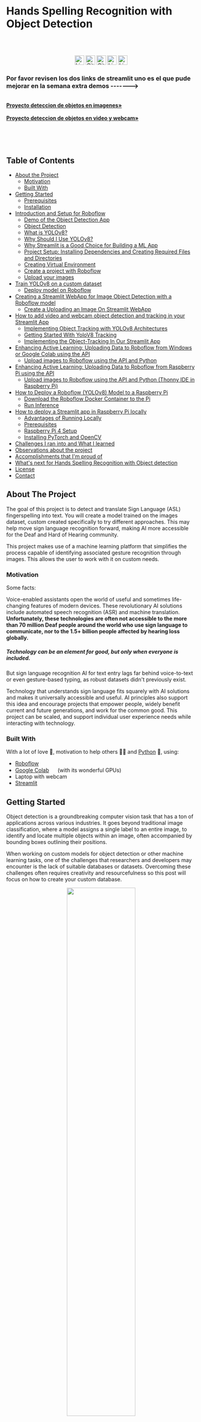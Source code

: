<!--
*** Thanks for checking out this README Template. If you have a suggestion that would
*** make this better, please fork the tinyml-mapping-backlight and create a pull request or simply open
*** an issue with the tag "suggest".
*** Thanks again! Now go create something AMAZING! :D
***
***
***
*** To avoid retyping too much info. Do a search and replace for the following:
*** fullmakeralchemist, tinyml-mapping-backlight, twitter_handle
-->

<!--#     The TensorFlow Microcontroller Challenge    -->
   <h1>Hands Spelling Recognition with Object Detection</h1>

<!-- PROJECT LOGO -->

<br />
<p align="center">
<!--
  <a href="https://github.com/fullmakeralchemist/tinyml-mapping-backlight">
    <img src="assets/logo.png" alt="Logo" width="720">
  </a>
  -->
  <br />
  

  <img src="https://img.shields.io/github/languages/top/fullmakeralchemist/handsspelling?style=for-the-badge" alt="License" height="25">
  <img src="https://img.shields.io/github/repo-size/fullmakeralchemist/handsspelling?style=for-the-badge" alt="GitHub repo size" height="25">
  <img src="https://img.shields.io/github/last-commit/fullmakeralchemist/handsspelling?style=for-the-badge" alt="GitHub last commit" height="25">
  <img src="https://img.shields.io/github/license/fullmakeralchemist/handsspelling?style=for-the-badge" alt="License" height="25">
  <a href="https://www.linkedin.com/in/padrondata/">
    <img src="https://img.shields.io/badge/-LinkedIn-black.svg?style=for-the-badge&logo=linkedin&colorB=555" alt="LinkedIn" height="25">
  </a>
  <!--
  <a href="https://twitter.com/makeralchemist/">
    <img src="https://img.shields.io/twitter/follow/makeralchemist?label=Twitter&logo=twitter&style=for-the-badge" alt="Twitter" height="25">
  </a>
  -->
  
  <!-- <h3 align="center">Tiny ML in Mapping Dance, Visual Arts and interactive museums</h3>-->
  <p align="center">
    <h3>Por favor revisen los dos links de streamlit uno es el que pude mejorar en la semana extra demos -------></h3>
    <br />
    <a href="https://objectdetectionwebcam.streamlit.app/"><strong>Proyecto deteccion de objetos en imagenes»</strong></a>
    <br />
    <br />
    <a href="https://experiments.withgoogle.com/mapping-dance"><strong>Proyecto deteccion de objetos en video y webcam»</strong></a>
    <br />
  </p>
  <!--
  <p align="center">
  <a href="https://experiments.withgoogle.com/mapping-dance">
    <img src="assets/TFChallengeWinners.png" alt="Logo" width="720">
  </a>
  </p>
  -->
  <br />
</p>
<br />

<!-- TABLE OF CONTENTS -->
## Table of Contents

* [About the Project](#about-the-project)
  * [Motivation](#motivation)
  * [Built With](#built-with)
* [Getting Started](#getting-started)
  * [Prerequisites](#prerequisites)
  * [Installation](#installation)
* [Introduction and Setup for Roboflow](#introduction-and-setup-for-roboflow)
  * [Demo of the Object Detection App](#demo-of-the-object-detection-app)
  * [Object Detection](#object-detection)
  * [What is YOLOv8?](#what-is-yolov8)
  * [Why Should I Use YOLOv8?](#why-should-i-use-yolov8)
  * [Why Streamlit is a Good Choice for Building a ML App](#why-streamlit-is-a-good-choice-for-building-a-ml-app)
  * [Project Setup: Installing Dependencies and Creating Required Files and Directories](#project-setup-installing-dependencies-and-creating-required-files-and-directories)
  * [Creating Virtual Environment](#creating-virtual-environment)
  * [Create a project with Roboflow](#create-a-project-with-roboflow)
  * [Upload your images](#upload-your-images)
* [Train YOLOv8 on a custom dataset](#train-yolov8-on-a-custom-dataset)
  * [Deploy model on Roboflow](#deploy-model-on-roboflow)
* [Creating a Streamlit WebApp for Image Object Detection with a Roboflow model](#creating-a-streamlit-webapp-for-image-object-detection-with-a-roboflow-model)
  * [Create a Uploading an Image On Streamlit WebApp](#create-a-uploading-an-image-on-streamlit-webapp)
* [How to add video and webcam object detection and tracking in your Streamlit App](#how-to-add-video-and-webcam-object-detection-and-tracking-in-your-streamlit-app)
  * [Implementing Object Tracking with YOLOv8 Architectures](#implementing-object-tracking-with-yolov8-architectures)
  * [Getting Started With YoloV8 Tracking](#getting-started-with-yolov8-tracking)
  * [Implementing the Object-Tracking In Our Streamlit App](#implementing-the-object-tracking-in-our-streamlit-app)
* [Enhancing Active Learning: Uploading Data to Roboflow from Windows or Google Colab using the API](#enhancing-active-learning-uploading-data-to-roboflow-from-windows-or-google-colab-using-the-api)
  * [Upload images to Roboflow using the API and Python](#upload-images-to-roboflow-using-the-api-and-python)
* [Enhancing Active Learning: Uploading Data to Roboflow from Raspberry Pi using the API](#enhancing-active-learning-uploading-data-to-roboflow-from-raspberry-pi-using-the-api)
  * [Upload images to Roboflow using the API and Python (Thonny IDE in Raspberry Pi)](#upload-images-to-roboflow-using-the-api-and-python-thonny-ide-in-raspberry-pi)
* [How to Deploy a Roboflow (YOLOv8) Model to a Raspberry Pi](#how-to-deploy-a-roboflow-yolov8-model-to-a-raspberry-pi)
  * [Download the Roboflow Docker Container to the Pi](#download-the-roboflow-docker-container-to-the-pi)
  * [Run Inference](#run-inference)
* [How to deploy a Streamlit app in Raspberry Pi locally](#how-to-deploy-a-streamlit-app-in-raspberry-pi-locally)
  * [Advantages of Running Locally](#advantages-of-running-locally)
  * [Prerequisites](#prerequisites-1)
  * [Raspberry Pi 4 Setup](#raspberry-pi-4-setup)
  * [Installing PyTorch and OpenCV](#installing-pytorch-and-opencv)
* [Challenges I ran into and What I learned](#challenges-i-ran-into-and-what-i-learned)
* [Observations about the project](#observations-about-the-project)
* [Accomplishments that I'm proud of](#accomplishments-that-im-proud-of)
* [What's next for Hands Spelling Recognition with Object detection](#whats-next-for-hands-spelling-recognition-with-object-detection)
* [License](#license)
* [Contact](#contact)

<!-- ABOUT THE PROJECT -->
## About The Project

<!-- [![Tiny ML in Mapping Dance](https://i9.ytimg.com/vi/3YUVTDTo-Zk/mq1.jpg?sqp=CNTs2IcG&rs=AOn4CLBiPsvQ2bGNVZvn_j-nJXj8d81hLA)](https://www.youtube.com/watch?v=3YUVTDTo-Zk) -->

The goal of this project is to detect and translate Sign Language (ASL) fingerspelling into text. You will create a model trained on the images dataset, custom created specifically to try different approaches. This may help move sign language recognition forward, making AI more accessible for the Deaf and Hard of Hearing community.

This project makes use of a machine learning platform that simplifies the process capable of identifying associated gesture recognition through images. This allows the user to work with it on custom needs.

### Motivation

Some facts:

Voice-enabled assistants open the world of useful and sometimes life-changing features of modern devices. These revolutionary AI solutions include automated speech recognition (ASR) and machine translation. **Unfortunately, these technologies are often not accessible to the more than 70 million Deaf people around the world who use sign language to communicate, nor to the 1.5+ billion people affected by hearing loss globally.**

##### Technology can be an element for good, but only when everyone is included.

But sign language recognition AI for text entry lags far behind voice-to-text or even gesture-based typing, as robust datasets didn't previously exist.

Technology that understands sign language fits squarely with AI solutions and makes it universally accessible and useful. AI principles also support this idea and encourage projects that empower people, widely benefit current and future generations, and work for the common good. This project can be scaled, and support individual user experience needs while interacting with technology.

### Built With

With a lot of love 💖, motivation to help others 💪🏼 and [Python](https://www.python.org/) 🐍, using:

* [Roboflow](https://app.roboflow.com/)
* [Google Colab](https://colab.research.google.com/) <img src="https://colab.research.google.com/img/favicon.ico" width="15"> (with its wonderful GPUs)
* Laptop with webcam
* [Streamlit](https://streamlit.io/)


<!-- GETTING STARTED -->
## Getting Started

Object detection is a groundbreaking computer vision task that has a ton of applications across various industries. It goes beyond traditional image classification, where a model assigns a single label to an entire image, to identify and locate multiple objects within an image, often accompanied by bounding boxes outlining their positions.

When working on custom models for object detection or other machine learning tasks, one of the challenges that researchers and developers may encounter is the lack of suitable databases or datasets. Overcoming these challenges often requires creativity and resourcefulness so this post will focus on how to create your custom database.

<p align="center">
<img src="media/dog.png" width="60%">
</p>

## Prerequisites

This is short list things you need to use the guide. 

* Python
* Git

## Introduction and Setup for Roboflow
Welcome to Part 1 of our three-part tutorial series on Building Your Own Real-Time Object Detection App: Roboflow(YOLOv8) and Streamlit. In this series, we will walk you through the process of building an end-to-end object detection app that can identify objects from a photo. This web app was built only for images because we are using [share.streamlit.io](http://share.streamlit.io/) this is the Streamlit project hub where you can post your Streamlit projects free and it has a limit of 1 GB memory space for the app, there is a few libraries that cover a lot of that space so in another post or series I’ll add more about video and webcam functions to complement this app.

In Part 1, we will introduce the project, give you a demo of the app in action, and explain why I chose Roboflow and Streamlit for this project. We will also guide you through the setup process, including installing dependencies and creating the necessary files and directories.

By the end of this series, you will have the skills to build your own object detection app. So, let’s dive in!

### Demo of the Object Detection App
This is the [web app](https://objectdetection-eduardo.streamlit.app/) demo from the project that we are going to create and build together in the Streamlit share cloud. The app Object Detection will Upload an image on the WebApp and show detected objects.

### Object Detection
Object detection is a computer vision solution that identifies instances of objects in visual media. Object detection scripts draw a bounding box around an instance of a detected object, paired with a label to represent the contents of the box. For example, a person in an image might be labeled “person” and a car might be labeled “vehicle”.

### What is YOLOv8?
YOLOv8 is the newest state-of-the-art YOLO model that can be used for object detection, image classification, and instance segmentation tasks. YOLOv8 was developed by [Ultralytics](https://ultralytics.com/?ref=blog.roboflow.com), this model is used in Roboflow.

### Why Should I Use YOLOv8?
Here are a few main reasons why you should consider using YOLOv8 for your next computer vision project:

YOLOv8 has a high rate of accuracy measured by COCO and Roboflow 100.
YOLOv8 comes with a lot of developer-convenience features,an a well-structured Python package.
The labeling tool is easy to use and you don’t need to install a tool for that.
And last but not least is not difficult to run it also is faster than use a notebook with TensorFlow. In my case it takes 3 hours to train the model in Google Colab but with Roboflow it took me a few minutes.
### Why Streamlit is a Good Choice for Building a ML App
[Streamlit](https://docs.streamlit.io/) makes it easy to build web-based user interfaces for machine learning applications, enabling data scientists and developers to share their work with non-technical stakeholders.

Streamlit is an open-source framework that simplifies the process of building web applications in Python. And it has it’s own project cloud that makes really easy deploy your project.

### Project Setup: Installing Dependencies and Creating Required Files and Directories
Before diving into the project, make sure you have the following dependencies installed on your system. In my case I’m a Windows user so everything in this tutorial is working for July 2023 in Windows 11.

For this project I have Python 3.11 but in Streamlit cloud only has the version 3.8 to 3.11 so I recommend using that range of versions and the Python packages that we will use will be PyTorch, Ultralytics and Streamlit. We can install these packages using pip into a separate virtual environment.

### Creating Virtual Environment
When working on a Python project, it’s important to keep your dependencies separate from your global Python environment to prevent conflicts between different projects, especially with Pytorch.

Make sure you already have installed Python, VS code(or other IDE) and Git. Follow the next steps:

Create a new virtual environment by running the following command in the terminal after venv you can name as you wish your environment:
```
python -m venv env
```
Then activate the enviroment:
```
env\Scripts\activate
```
The first step is getting our data set (Images folder). In this case I recommend having at least 200 images. While the more pictures you have, the better your model becomes but don’t use pictures nearly identicals. I’m using 4 different sign hand posture so taking 50 photos with any device can take a lot of time so let’s create an environment only for the script that will take photos with our web cam. In this environment we only need to install OpenCV. So run in your terminal:

```
pip install opencv-python
```
Now you can run the following script, basically you can modify the labels, these labels will be used to create folders and will take the number of images that you declared. After finishing with the first label it will continue with the next one until it finishes the labels list. And will display a window that shows what is capturing. Also you can modify the time between each shot and time between the labels capture. Start taking pictures:

[Python Script to take pictures](https://github.com/fullmakeralchemist/handsspelling/blob/master/pythonscripts/img.py)
At this point we will have the amount of images that we need but the name of each picture is random so we have to rename it to make it easier to identify each image. The next code will rename each image in just one folder so run the code for each folder in your project.

[Python Script to rename images](https://github.com/fullmakeralchemist/handsspelling/blob/master/pythonscripts/renameimg.py)

### Create a project with Roboflow
Building a custom dataset can be a painful process. It might take dozens or even hundreds of hours to collect images, label them, and export them in the proper format. Fortunately, Roboflow makes this process straightforward. If you only have images, you can label them in [Roboflow Annotate](https://docs.roboflow.com/annotate?ref=blog.roboflow.com). (When starting from scratch, consider [annotating large batches of images via API](https://docs.roboflow.com/annotate/annotate-api?ref=blog.roboflow.com) or use the [model-assisted labeling](https://blog.roboflow.com/announcing-label-assist/) tool to speed things up.)

Before you start, you need to create a Roboflow [account](https://app.roboflow.com/login?ref=blog.roboflow.com). Once you do that, you can create a new project in the Roboflow dashboard.

<p align="center">
<img src="media/1.png" width="60%">
</p>

Keep in mind to choose the right project type. In this case choose, Object Detection.

<p align="center">
<img src="media/2.png" width="60%">
</p>

### Upload your images
Add data to your newly created project. You can do it through the [web interface](https://docs.roboflow.com/adding-data/object-detection?ref=blog.roboflow.com). If you don’t have a dataset, you can grab one from [Roboflow Universe](https://universe.roboflow.com/?ref=blog.roboflow.com).

If you drag and drop a directory with a data set in a supported format, the Roboflow dashboard will automatically read the images and annotations together. To create a data set with annotations locally in Windows check [this post](https://medium.com/@lalodatos/label-your-images-with-labelimg-in-windows-for-object-detection-models-1b0a66f00a7b).

<p align="center">
<img src="media/3.png" width="60%">
</p>

<p align="center">
<img src="media/4.png" width="60%">
</p>

After all images uploaded you can click Save and Continue.

<p align="center">
<img src="media/5.png" width="60%">
</p>

Then it will appear the pop-up window and you can Click only in Assing Images, in this part if you are working with a Team you can invite them to add images or labeling.

<p align="center">
<img src="media/6.png" width="60%">
</p>
Then we need to click Start Annotating in case you upload images only to use the label tool from Roboflow.

<p align="center">
<img src="media/7.png" width="60%">
</p>

### Label your images
Use the tool to select the element with the classes that you are going to use in your model. And repeat the same process for all the images.

<p align="center">
<img src="media/8.png" width="60%">
</p>

After you finish labeling all the images click the back button highlighted in red in the image below.

<p align="center">
<img src="media/9.png" width="60%">
</p>

Now we can add all the images to the Dataset with the button Add n Image to the Dataset.

<p align="center">
<img src="media/10.png" width="60%">
</p>

Now will appear the option to Add Images you can choose different options I recommend using the default option.

<p align="center">
<img src="media/11.png" width="60%">
</p>

After loading our images to the database another window will appear. You need to make sure that there are no UNASSIGNED images and the Dataset is ready, once you have it similar as the image below you can Click Generate New Version.

<p align="center">
<img src="media/12.png" width="60%">
</p>

When we Generate a New Version we can use some tools to prepare the data and experiment with them. Go to option 3.

<p align="center">
<img src="media/13.png" width="60%">
</p>

In this option we can apply transformations in all the images, so make sure to configure this depending on your project. Maybe you are using a camera in Raspberry Pi or maybe you want to use images with a specific format. For my project this configuration is perfect.

<p align="center">
<img src="media/14.png" width="60%">
</p>

Option 4 is an amazing tool because you can generate extra versions from your images that can duplicate or triplicate in the free version of the dataset. Let’s see the options.

<p align="center">
<img src="media/15.png" width="60%">
</p>

For this project I’ll use flip horizontal, try to experiment with it, and depending on your project you can choose the options that you need.

<p align="center">
<img src="media/16.png" width="60%">
</p>

After you choose an Augmentation you will see extra options. For my project I only need the Horizontal. Try to check what is best for your custom project. After that click Apply

<p align="center">
<img src="media/17.png" width="60%">
</p>

Then click continue to step 5 and last.

<p align="center">
<img src="media/18.png" width="60%">
</p>

Select the Maximun Version and then click Generate and is ready to go.

<p align="center">
<img src="media/19.png" width="60%">
</p>

After this will appear the next page:

<p align="center">
<img src="media/20.png" width="60%">
</p>

Congratulations now you have an Image Dataset ready to train a model.

## Train YOLOv8 on a custom dataset
In this section, we will dive deeper into the YOLOv8 object detection model and explore how to train it .

There are a wide range of open-source object detection models available. A popular choice is models in the YOLO (You Only Look Once) family, which continue to represent the state-of-the-art in object detection tasks.

Once you have a labeled dataset, and you have made your augmentations, it is time to start training an object detection model. Training involves showing instances of your labeled data to a model in batches and iteratively improving the way the model is mapping images to predictions.

As with labeling, you can take two approaches to training and inferring with object detection models train and deploy yourself, or use training and inference services like Roboflow Train and Roboflow Deploy. Both of which are free for Public plans.

In [Upload your images](#label-your-images) we finished the Versions tool from our Roboflow project now is time to train the model. We have to choose the option Custom Train using YOLOv5 and then Get Snippet.

<p align="center">
<img src="media/21.png" width="60%">
</p>

A pop up copy the lines or save it we need the api_key to modify the notebook, will open a [notebook](https://github.com/fullmakeralchemist/handsspelling/tree/master/notebook) in Google Colab after clicking Copy Snippet. Is a repository make sure to create a copy to save the changes first.

<p align="center">
<img src="media/22.png" width="60%">
</p>

When you open the notebook it is necessary to run all to set up the Colab session. There are a few cells that you can avoid but check it first.

<p align="center">
<img src="media/23.png" width="60%">
</p>

If we remember we have the api_key and extra information about our data set we will use it in the Step 5: Exporting dataset from the Notebook we will find a code cell and we need to replace with the copied lines from Roboflow after that we can run everything without modifying anything else.

<p align="center">
<img src="media/24.png" width="60%">
</p>


### Deploy model on Roboflow
Once you have finished training the YOLOv8 model, you’ll have a set of trained weights ready for use. These weights will be in the /runs/detect/train/weights/best.pt folder of your project. You need to download the filebest.pt to use it in the Streamlit app.

<p align="center">
<img src="media/25.png" width="60%">
</p>

<!-- USAGE EXAMPLES -->
## Creating a Streamlit WebApp for Image Object Detection with a Roboflow model
Streamlitis an open-source app framework for Machine Learning and Data Science teams. Create beautiful web apps in minutes. Streamlit apps are Python scripts that run from top to bottom. Every time a user opens a browser tab pointing to your app, the script is re-executed. As the script executes, Streamlit draws its output live in a browser.

[Create an app](https://docs.streamlit.io/library/get-started/create-an-app) using Streamlit’s core features to fetch and cache data, draw charts, plot information on a map, and use interactive widgets, like a slider, to filter results.

Let’s prepare the virtual environment for the Streamlit app. First let’s create a virtual environment and once created then activate it (Windows).

```
python -m venv env
env\Scripts\activate
```

Then we have to install PyTorch, Ultralytics and Streamlit. Try to install in the next order.

```
pip install torch
pip install ultralytics
pip install streamlit
```

After this we are ready to try the hello world in Streamlit to check that everything is installed correctly. Create a file called app.py and put the next code lines using your favorite IDE:

```
import streamlit as st
st.write("Hello, World!")
```

Then run it from the terminal in cmd and if everything works fine will open the browser.

```
streamlit run app.py
```

Then to create a tool to upload our pictures and use the model we need to open the code editor and let’s get started by replacing the previous file and creating a new one named app.py. But we also need a folder called weights and for the moment is everything. Now let’s go to the next step.

## Create a Uploading an Image On Streamlit WebApp
We’ll use Streamlit to allow users to upload an image. After successfully uploading an image, is ready to run object detection on the uploaded image using YOLOv8. This step involves loading the YOLOv8 model and passing the uploaded image through the model to identify the objects present in the image.

We will also visualize the output of the model with the identified objects highlighted in the image. Let’s go into the code.

In [Deploy model on Roboflow](#deploy-model-on-roboflow) of this series, we have discussed how to download a pre-trained weight file of the Yolov8 model. downloaded the best.pt file and saved it inside our weights directory. We will use the same weight file. In the created file with the name app.pywrite the following lines of code:

[Streamlit Script](https://github.com/fullmakeralchemist/handsspelling/blob/master/streamlitscript/app.py)

You can modify the app text in the st.caption line codes as you prefer for your project now let’s run the app with in the terminal:

```
streamlit run app.py
```

This will deploy our app in the web browser that we are currently using, upload an image an check that identifies the objects:

<p align="center">
<img src="media/26.png" width="60%">
</p>

If everything run properly please run the next command to get the requirements:

```
pip freeze > requirements.txt
```

Also we need to create a file called packages.txt in the code folder that and put this line in it:

```
libgl1
```

Now we can create a repo in Github to put our app in the streamlit.io but before that make sure erase everything in the requierements except for 3 things:

```
torch==2.0.1
ultralytics==8.0.142
streamlit==1.25.0
```

The [Streamlit.io](https://share.streamlit.io/) only allows uploading 1GB. The installations use the most of the space, so to avoid that we leave the three mandatory libraries for our app. Check this repository the folder [Code]() and how it needs to uploaded.

<p align="center">
<img src="media/27.png" width="60%">
</p>

From here we are ready to go to [Streamlit.io](https://share.streamlit.io/) and deploy our app. Create an account and then will appear the next window click in the New app.

<p align="center">
<img src="media/28.png" width="60%">
</p>

Connect the Streamlit account with Github and then select the [repository](https://github.com/fullmakeralchemist/handsspelling/tree/master/streamlitscript) where your app is located. then select the branch and change the Main file path:

<p align="center">
<img src="media/29.png" width="60%">
</p>

Now select the Python version and save the changes after this we can click the deploy button.

<p align="center">
<img src="media/30.png" width="60%">
</p>

Then will appear the next window showing all the installations. Check if there are errors.

<p align="center">
<img src="media/31.png" width="60%">
</p>

Then you can try your app and check if it works properly.

<p align="center">
<img src="media/32.png" width="60%">
</p>

The combination of Roboflow and Streamlit enables the development of applications with a user-friendly interface. This approach makes it easier to detect and track objects in real time, allowing for a wide range of use cases not only for Object detection models for other data science and ML projects.


## How to add video and webcam object detection and tracking in your Streamlit App

### Implementing Object Tracking with YOLOv8 Architectures
We know that object tracking is like keeping an eye on something as it moves in a video or pictures. YOLOv8, offers a straightforward implementation of the tracking algorithm with two different architectures:

BoT-SORT and
ByteTrack
BoT-SORT and ByteTrack each bring their own unique strengths to the table. BoT-SORT is a dependable default option, known for its robust performance and reliability in tracking objects. On the other hand, ByteTrack offers an alternative approach, providing efficiency and flexibility for those who prioritize those aspects. In essence, BoT-SORT leans towards tried-and-true effectiveness, while ByteTrack offers a balance of efficiency and adaptability, allowing you to choose based on your specific project needs and preferences.

### Getting Started With YoloV8 Tracking
In the code, you need to specify the path to the pre-trained YOLOv8 model we create in the previous part the file best.pt and the path to the input video. I downloaded one from Youtube with live long and prosper signs and then put it into a folder called videos. You can then adjust the confidence and tracking options. Finally, you can specify whether to persist the tracking results, show the tracking output in a window, or save it to a file.

Once you run this script, you will see that the tracking algorithm is applied on each frame of the video and the video is displayed in an OpenCV window. This can be a great starting point for building more complex object-tracking applications using YOLOv8.

### Implementing the Object-Tracking In Our Streamlit App
In order to display the frames with object tracking in the Streamlit app, we need to take a slightly different approach. Rather than processing an entire video as we did in the previous implementation, we will instead pass individual frames one by one to the YOLOv8 model, and then display them inside an empty Streamlit frame within our app.

This method allows us to easily integrate the YOLOv8 tracking algorithm with our Streamlit app, giving us real-time updates on the objects being tracked. We used a similar approach in Part 3 of this series and will build upon that implementation here in Part 4.

In the virtual environment you have to install pytube that is necessary to run the video object tracking with Youtube video.

```
pip install pytube
```
But we have to do a small change in the library pytube in out virtual enviroment we have to go to the folder env from this project and follow the next path:

```
\env\Lib\site-packages\pytube
```
Then open the file cipher.py and change the line number 30 for:`var_regex = re.compile(r"^\w+\W")`` to `var_regex = re.compile(r"^$*\w+\W")``. With this change we can run the option Youtube in our app.

For this implementation, we will create three files with names `settings.py`, `app.py`, and `helper.py`. Let’s first write the code for `settings.py file`. It does not need the image variables.

```
from pathlib import Path
import sys

# Get the absolute path of the current file
file_path = Path(__file__).resolve()

# Get the parent directory of the current file
root_path = file_path.parent

# Add the root path to the sys.path list if it is not already there
if root_path not in sys.path:
    sys.path.append(str(root_path))

# Get the relative path of the root directory with respect to the current working directory
ROOT = root_path.relative_to(Path.cwd())

# Sources
IMAGE = 'Image'
VIDEO = 'Video'
WEBCAM = 'Webcam'
YOUTUBE = 'YouTube'

SOURCES_LIST = [IMAGE, VIDEO, WEBCAM, YOUTUBE]

# Images config
IMAGES_DIR = ROOT / 'images'
DEFAULT_IMAGE = IMAGES_DIR / 'office_4.jpg'
DEFAULT_DETECT_IMAGE = IMAGES_DIR / 'office_4_detected.jpg'

# Videos config
VIDEO_DIR = ROOT / 'videos'
VIDEO_1_PATH = VIDEO_DIR / 'video_1.mp4'
VIDEOS_DICT = {
    'video_1': VIDEO_1_PATH
}

# ML Model config
MODEL_DIR = ROOT / 'weights'
DETECTION_MODEL = MODEL_DIR / 'best.pt'
SEGMENTATION_MODEL = MODEL_DIR / 'yolov8n-seg.pt'

# Webcam
WEBCAM_PATH = 0

```

In our implementation, the `settings.py` file plays an important role. This file contains the configuration settings for the videos and machine learning models that we will be using. With the help of the `pathlib` and `sys libraries`, `the settings.py` file allows us to set the path for the current file and its parent directory, add the root path to the `sys.path` list, and define the relative path of the root directory with respect to the current working directory.

Additionally, this file defines the sources and videos we will be using, as well as the location of our machine learning models. Now let’s write the code for theapp.py file.

The `app.py` is designed to be integrated with a Streamlit web application, which provides a simple and intuitive user interface. The code loads the pre-trained YOLOv8 model and the settings module to configure the machine learning model and to choose the source type, such as image, video, webcam, or YouTube video. If an image is chosen, users can upload it using the file uploader.

<p align="center">
<img src="media/41.png" width="60%">
</p>

Based on the user’s selection of task and confidence level, the script selects either the detection or segmentation model and then proceeds to load the model.

<p align="center">
<img src="media/42.png" width="60%">
</p>

The streamlit interface and real-time detection make this application a valuable tool for various scenarios. When a media source is uploaded, the code uses the YOLOv8 model to predict and highlight objects. Detected bounding boxes are displayed, along with a plotted image. For video sources (stored, webcam, or YouTube), corresponding functions from the `helper` module are called to display the video feed with real-time object detection.

<p align="center">
<img src="media/43.png" width="60%">
</p>

```
# Python In-built packages
from pathlib import Path
import PIL

# External packages
import streamlit as st

# Local Modules
import settings
import helper

# Setting page layout
st.set_page_config(
    page_title="Object Detection using YOLOv8",
    page_icon="🤖",
    layout="wide",
    initial_sidebar_state="expanded"
)

# Main page heading
st.title("Object Detection")
st.caption('Updload a photo with this :blue[hand signals]: :+1:, :hand:, :i_love_you_hand_sign:, and :spock-hand:.')
st.caption('Then click the :blue[Detect Objects] button and check the result.')

# Sidebar
st.sidebar.header("ML Model Config")

# Model Options
model_type = st.sidebar.radio(
    "Select Task", ['Detection', 'Segmentation'])

confidence = float(st.sidebar.slider(
    "Select Model Confidence", 25, 100, 40)) / 100

# Selecting Detection Or Segmentation
if model_type == 'Detection':
    model_path = Path(settings.DETECTION_MODEL)
elif model_type == 'Segmentation':
    model_path = Path(settings.SEGMENTATION_MODEL)

# Load Pre-trained ML Model
try:
    model = helper.load_model(model_path)
except Exception as ex:
    st.error(f"Unable to load model. Check the specified path: {model_path}")
    st.error(ex)

st.sidebar.header("Image/Video Config")
source_radio = st.sidebar.radio(
    "Select Source", settings.SOURCES_LIST)

source_img = None
# If image is selected
if source_radio == settings.IMAGE:
    source_img = st.sidebar.file_uploader(
        "Choose an image...", type=("jpg", "jpeg", "png", 'bmp', 'webp'))

    col1, col2 = st.columns(2)

    with col1:
        try:
            if source_img:
                uploaded_image = PIL.Image.open(source_img)
                st.image(source_img, caption="Uploaded Image",
                         use_column_width=True)
        except Exception as ex:
            st.error("Error occurred while opening the image.")
            st.error(ex)

    with col2:        
            if st.sidebar.button('Detect Objects'):
                res = model.predict(uploaded_image,
                                    conf=confidence
                                    )
                boxes = res[0].boxes
                res_plotted = res[0].plot()[:, :, ::-1]
                st.image(res_plotted, caption='Detected Image',
                         use_column_width=True)
                try:
                    with st.expander("Detection Results"):
                        for box in boxes:
                            st.write(box.data)
                except Exception as ex:
                    # st.write(ex)
                    st.write("No image is uploaded yet!")

elif source_radio == settings.VIDEO:
    helper.play_stored_video(confidence, model)

elif source_radio == settings.WEBCAM:
    helper.play_webcam(confidence, model)

elif source_radio == settings.YOUTUBE:
    helper.play_youtube_video(confidence, model)

else:
    st.error("Please select a valid source type!")

```

The helper.py file contains functions that are called from the app.py file. This file uses OpenCV and pytube (for YouTube video handling) libraries to read and process the video and Streamlit to display the video and detected objects.

The load_model() function initializes the YOLOv8 object detection model by loading it from the specified model path.

The display_tracker_options() function offers users the choice to enable object tracking. Users can select how to display tracking results and select a tracking algorithm (e.g., bytetrack.yaml or botsort.yaml). The _display_detected_frames() function displays video frames with detected objects. It resizes the image and calls the appropriate tracking or prediction methods based on user preferences.

The play_youtube_video() function enables users to input a YouTube video URL. It processes the video, performs real-time object detection, and displays the results on the web page. The play_webcam() function captures the webcam feed, processes frames, and displays real-time object detection and tracking results.

```
from ultralytics import YOLO
import streamlit as st
import cv2
from pytube import YouTube

import settings


def load_model(model_path):
    """
    Loads a YOLO object detection model from the specified model_path.

    Parameters:
        model_path (str): The path to the YOLO model file.

    Returns:
        A YOLO object detection model.
    """
    model = YOLO(model_path)
    return model


def display_tracker_options():
    display_tracker = st.radio("Display Tracker", ('Yes', 'No'))
    is_display_tracker = True if display_tracker == 'Yes' else False
    if is_display_tracker:
        tracker_type = st.radio("Tracker", ("bytetrack.yaml", "botsort.yaml"))
        return is_display_tracker, tracker_type
    return is_display_tracker, None


def _display_detected_frames(conf, model, st_frame, image, is_display_tracking=None, tracker=None):
    """
    Display the detected objects on a video frame using the YOLOv8 model.

    Args:
    - conf (float): Confidence threshold for object detection.
    - model (YoloV8): A YOLOv8 object detection model.
    - st_frame (Streamlit object): A Streamlit object to display the detected video.
    - image (numpy array): A numpy array representing the video frame.
    - is_display_tracking (bool): A flag indicating whether to display object tracking (default=None).

    Returns:
    None
    """

    # Resize the image to a standard size
    image = cv2.resize(image, (720, int(720*(9/16))))

    # Display object tracking, if specified
    if is_display_tracking:
        res = model.track(image, conf=conf, persist=True, tracker=tracker)
    else:
        # Predict the objects in the image using the YOLOv8 model
        res = model.predict(image, conf=conf)

    # # Plot the detected objects on the video frame
    res_plotted = res[0].plot()
    st_frame.image(res_plotted,
                   caption='Detected Video',
                   channels="BGR",
                   use_column_width=True
                   )


def play_youtube_video(conf, model):
    """
    Plays a webcam stream. Detects Objects in real-time using the YOLOv8 object detection model.

    Parameters:
        conf: Confidence of YOLOv8 model.
        model: An instance of the `YOLOv8` class containing the YOLOv8 model.

    Returns:
        None

    Raises:
        None
    """
    source_youtube = st.sidebar.text_input("YouTube Video url")

    is_display_tracker, tracker = display_tracker_options()

    if st.sidebar.button('Detect Objects'):
        try:
            yt = YouTube(source_youtube)
            stream = yt.streams.filter(file_extension="mp4", res=720).first()
            vid_cap = cv2.VideoCapture(stream.url)

            st_frame = st.empty()
            while (vid_cap.isOpened()):
                success, image = vid_cap.read()
                if success:
                    _display_detected_frames(conf,
                                             model,
                                             st_frame,
                                             image,
                                             is_display_tracker,
                                             tracker
                                             )
                else:
                    vid_cap.release()
                    break
        except Exception as e:
            st.sidebar.error("Error loading video: " + str(e))


def play_webcam(conf, model):
    """
    Plays a webcam stream. Detects Objects in real-time using the YOLOv8 object detection model.

    Parameters:
        conf: Confidence of YOLOv8 model.
        model: An instance of the `YOLOv8` class containing the YOLOv8 model.

    Returns:
        None

    Raises:
        None
    """
    source_webcam = settings.WEBCAM_PATH
    is_display_tracker, tracker = display_tracker_options()
    if st.sidebar.button('Detect Objects'):
        try:
            vid_cap = cv2.VideoCapture(source_webcam)
            st_frame = st.empty()
            while (vid_cap.isOpened()):
                success, image = vid_cap.read()
                if success:
                    _display_detected_frames(conf,
                                             model,
                                             st_frame,
                                             image,
                                             is_display_tracker,
                                             tracker,
                                             )
                else:
                    vid_cap.release()
                    break
        except Exception as e:
            st.sidebar.error("Error loading video: " + str(e))


def play_stored_video(conf, model):
    """
    Plays a stored video file. Tracks and detects objects in real-time using the YOLOv8 object detection model.

    Parameters:
        conf: Confidence of YOLOv8 model.
        model: An instance of the `YOLOv8` class containing the YOLOv8 model.

    Returns:
        None

    Raises:
        None
    """
    source_vid = st.sidebar.selectbox(
        "Choose a video...", settings.VIDEOS_DICT.keys())

    is_display_tracker, tracker = display_tracker_options()

    with open(settings.VIDEOS_DICT.get(source_vid), 'rb') as video_file:
        video_bytes = video_file.read()
    if video_bytes:
        st.video(video_bytes)

    if st.sidebar.button('Detect Video Objects'):
        try:
            vid_cap = cv2.VideoCapture(
                str(settings.VIDEOS_DICT.get(source_vid)))
            st_frame = st.empty()
            while (vid_cap.isOpened()):
                success, image = vid_cap.read()
                if success:
                    _display_detected_frames(conf,
                                             model,
                                             st_frame,
                                             image,
                                             is_display_tracker,
                                             tracker
                                             )
                else:
                    vid_cap.release()
                    break
        except Exception as e:
            st.sidebar.error("Error loading video: " + str(e))

```
One last thing from the previous images above, you can see the unique identifiers of the detected objects, in this case, hands. These IDs are assigned by the object detection model to each detected object. This allows the model to keep track of the same object across multiple frames of the video or image sequence, which is useful for applications like object tracking. The IDs can also be used to label and annotate the detected objects for further analysis or processing.

In the options if you choose No Tracking, the image below you can see our application is no longer displaying the object IDs.

<p align="center">
<img src="media/44.png" width="60%">
</p>

If you select the video source as YouTube, you can paste the URL of the YouTube video in the text box provided below. On pressing the ‘Detect Objects’ button, you will be able to view the frames of the video along with the detected objects, based on the options selected is slow but it works fine (I’ll do my research to optimize speed).

<p align="center">
<img src="media/45.png" width="60%">
</p>

## part5 missing How to deploy the app in Streamlit Cloud



## Enhancing Active Learning: Uploading Data to Roboflow from Windows or Google Colab using the API 

Active learning aims to select the most informative samples from a large pool of unlabeled data to be labeled by usually a human annotator to improve the model’s performance.

In the context of Windows, active learning in this project will be collecting data and uploading this new data in Roboflow to increase model performance. It can be particularly useful when working with small datasets, which is common to improve models.

To Achieve this I’ll use Roboflow API to upload images to our existing dataset on the Roboflow platform. You can upload images to Roboflow projects using the web interface, Python SDK, REST API, and CLI.

First we have to have create our Notebook in Google Colab or create a Virtual envioroment in Conda or venv. If you are using Windows check this first. If you are using Colab jump this step. and go to the code.

```
python -m venv env
env\Scripts\activate
```

Then we can install notebook to open the notebooks.

```
pip install notebook
```
To set up our noteook we have to run the next commands:
```
import os
HOME = os.getcwd()
print(HOME)
```
```
!pip install ultralytics==8.0.20

from IPython import display
display.clear_output()

import ultralytics
ultralytics.checks()

from ultralytics import YOLO

from IPython.display import display, Image
```
```
!mkdir {HOME}/datasets
%cd {HOME}/datasets

!pip install roboflow --quiet
```

After this our notebook is ready to run the scrip. Before diving in to the code I need to remember that we need new data to upload. So make sure you have run the code from [Project Setup: Installing Dependencies and Creating Required Files and Directories](#project-setup-installing-dependencies-and-creating-required-files-and-directories) to get new data.

After that we now have a new data set that now we can upload our data to Roboflow using the API.

### Upload images to Roboflow using the API and Python.

First we need to check if we run the pip install roboflow. Then we need to run in the terminal. If we had success installing the library, create a new cell add the code below and click Run with the next code to ulpload the images in the folder you create recently (Just change the corresponding values of your project). The next code is to just upload one image and test:

```
from roboflow import Roboflow

# Initialize the Roboflow object with your API key
rf = Roboflow(api_key="xxxxxxxxxxxxxxxxxxxx")

# Retrieve your current workspace and project name
print(rf.workspace())

# Specify the project for upload
project = rf.workspace("xxxxxxxxxx").project("xxxxxxxx")

# Upload the image to your project
project.upload("/content/two.jpg")

```
To upload a entire folder use the next code:

```
import os
from roboflow import Roboflow

# Initialize the Roboflow object with your API key
rf = Roboflow(api_key="xxxxxxxxxxxxxxxxxxxx")

# Retrieve your current workspace and project name
print(rf.workspace())

# Specify the project for upload
project = rf.workspace("xxxxxxxxs").project("xxxxxxxxx")

# Folder path containing all the images
folder_path = "/content/images"  # Update this to your folder path

# Get a list of all image files in the folder
image_files = [os.path.join(folder_path, file) for file in os.listdir(folder_path) if file.lower().endswith(('.jpg', '.jpeg', '.png'))]

# Upload each image to your project
for image_file in image_files:
    project.upload(image_file)

```
In the Shell will appear all the information and if is running add some print to warning you when it’s over. When is running you will see that it takes a while, but the images will be uploaded.

<p align="center">
<img src="media/33.png" width="60%">
</p>

After it finishes you can wait a few minutes to see the images in the assign section from your Rboflow project as we see in the image below.

<p align="center">
<img src="media/34.png" width="60%">
</p>

Now we have a new data set of images to label manually and then retrain your model! By harnessing the potential of Active Learning with Windows or Google Colab and Roboflow API, you’ve created a streamlined process for capturing images and utilizing the Roboflow label them seamlessly. So, time to go ahead, dive into the labeling process, and let the possibilities of Active Learning and Roboflow API propel your machine learning journey forward.

## Enhancing Active Learning: Uploading Data to Roboflow from Raspberry Pi using the API

In the context of Raspberry Pi, active learning in this project will be collecting data and uploading this new data in Roboflow to increase model performance. It can be particularly useful when working with small datasets, which is common in embedded systems like the Raspberry Pi, where storage and computational resources may be limited.

To Achieve this I’ll use Roboflow API to upload images to our existing dataset on the Roboflow platform. You can upload images to Roboflow projects using the web interface, Python SDK, REST API, and CLI.

First we have to have set up our Raspberry Pi check my tutorial post [how to set up a Raspberry Pi](https://medium.com/geekculture/setting-up-your-raspberry-pi-4-wireless-f51c16937d1e). To collect data I’m using Buster version of Raspberry Pi OS, then we have to set up the camera, if you are using an official camera from Raspberry Pi check my tutorial [how to set up the camera with the OS version](https://medium.com/geekculture/camera-setup-on-raspberry-pi-4-912e7d415cdf) that I mentioned.

Once we have everything ready the first thing we need is create a Python code to automate as we did in Windows how to take photos, the code will create a folder with the name of the labels list we want, and for each folder will captures images with the camera the times we asked and as we did in Windows will appear a windows showing us what the camera see, let’s see the code:

```
import time
import picamera
from PIL import Image
import os

def get_image_size(image_path):
    with Image.open(image_path) as img:
        return img.size

def take_pictures(label, num_pictures, interval_seconds, output_folder):
    folder_path = os.path.join(output_folder, label)
    if not os.path.exists(folder_path):
        os.makedirs(folder_path)

    with picamera.PiCamera() as camera:
        # Start the preview
        camera.start_preview()

        for i in range(1, num_pictures + 1):
            # Generate the file name for the picture
            file_name = os.path.join(folder_path, f"{label}_picture{i}.jpg")

            # Capture the picture
            camera.capture(file_name)

            # Get the size of the captured image
            image_size = get_image_size(file_name)
            print(f"{label} - Picture {i}: Width={image_size[0]}, Height={image_size[1]}")

            # Wait for the specified interval before taking the next picture
            time.sleep(interval_seconds)

        # Stop the preview after capturing all pictures
        camera.stop_preview()

if __name__ == "__main__":
    labels = ["label1", "label2", "label3"]  # Add more labels if needed
    num_pictures_per_label = 20
    interval_seconds = 2
    label_delay_seconds = 10  # Delay between capturing pictures for each label
    output_folder = "my_pictures"  # Change this to the desired output folder name

    # Create the output folder if it doesn't exist
    if not os.path.exists(output_folder):
        os.makedirs(output_folder)

    for label in labels:
        print(f"Taking pictures for label: {label}")
        take_pictures(label, num_pictures_per_label, interval_seconds, output_folder)
        time.sleep(label_delay_seconds)
```
This is how will look like:

<p align="center">
<img src="media/35.png" width="60%">
</p>

After that we now have a new data set that now we can upload our data to Roboflow. Now i’ll talk about the problem with the Raspberry Pi OS. What I tried is installing Roboflow in the Buster version and it didn’t work, it looks like there is no compatible version. Because of that now we need to setup the Raspberry with the latest version of Raspberry Pi OS Bullseye, the problem with Bullseye is that it has a new camera library named picamera2 so this new library is a little bit tricky and the OS also it doesn’t allow you to access the camera easy as in the buster version so is necessary to go to the terminal and activate it manually. To access to this configuration we need to type sudo raspi-config. Warning this doesn’t work with VNC you need a monitor connected to the Pi.

<p align="center">
<img src="media/36.png" width="60%">
</p>

Select the option 3 Interface Options. And will appear:

<p align="center">
<img src="media/37.png" width="60%">
</p>

Then select I1 Legaby Camera enable and then Enable after this will ask you about rebooting and to have the changes made is necessary to reboot it. Then is possible to run the code is really similar to the one in Buster.

```
import time
from picamera2 import Picamera2, Preview
from PIL import Image
import os

picam2 = Picamera2()

def take_pictures(label, num_pictures, interval_seconds, output_folder):
    folder_path = os.path.join(output_folder, label)
    if not os.path.exists(folder_path):
        os.makedirs(folder_path)

    with picam2 as camera:
        # Start the preview
        camera.start(show_preview=True)

        for i in range(1, num_pictures + 1):
            # Generate the file name for the picture
            file_name = os.path.join(folder_path, f"{label}_picture{i}.jpg")

            # Capture the picture
            camera.capture_file(file_name)

            # Wait for the specified interval before taking the next picture
            time.sleep(interval_seconds)

        # Stop the preview after capturing all pictures
        camera.stop_preview()

if __name__ == "__main__":
    labels = ["label1", "label2", "label3"]  # Add more labels if needed
    num_pictures_per_label = 20
    interval_seconds = 2
    label_delay_seconds = 10  # Delay between capturing pictures for each label
    output_folder = "my_pictures"  # Change this to the desired output folder name

    # Create the output folder if it doesn't exist
    if not os.path.exists(output_folder):
        os.makedirs(output_folder)

    for label in labels:
        print(f"Taking pictures for label: {label}")
        take_pictures(label, num_pictures_per_label, interval_seconds, output_folder)
        time.sleep(label_delay_seconds)
```

Now after running any of the two previous codes to collect data let’s check how to upload this data from Raspberry Pi to Roboflow using the API.

### Upload images to Roboflow using the API and Python (Thonny IDE in Raspberry Pi).
First we need to have our Raspberry with the Bullseye version check my tutorial to setup the Raspberry[Setting up your Raspberry Pi 4 wireless (2023)](https://medium.com/geekculture/setting-up-your-raspberry-pi-4-wireless-cd3e70a53e3b). Then we need to run in the terminal

```
pip install roboflow
```

If we had success installing the library, open Thonny the Python IDE from Raspberry and click Run with the next code to ulpload the images in the folder you create recently (Just change the corresponding values of your project).

```
import os
from roboflow import Roboflow

# Initialize the Roboflow object with your API key
rf = Roboflow(api_key="xxxxxxxxxxxxxxxxx")

# Retrieve your current workspace and project name
print(rf.workspace())

# Specify the project for upload
project = rf.workspace("xxxxxxxx").project("xxxxxxxxx")

# Folder path containing all the images
folder_path = "/content/images"  # Update this to your folder path

# Get a list of all image files in the folder
image_files = [os.path.join(folder_path, file) for file in os.listdir(folder_path) if file.lower().endswith(('.jpg', '.jpeg', '.png'))]

# Upload each image to your project
for image_file in image_files:
    project.upload(image_file)
```

In the Shell will appear all the information and if is running add some print to warning you when it’s over. When is running you will see that it takes a while, but the images will be uploaded.

<p align="center">
<img src="media/38.png" width="60%">
</p>

After it finishes you can wait a few minutes to see the images in the assign section from your Rboflow project as we see in the image below.

<p align="center">
<img src="media/34.png" width="60%">
</p>

Now we have a new data set of images to label manually and then retrain your model! By harnessing the potential of Active Learning with Raspberry Pi and Roboflow API, you’ve created a streamlined process for capturing images and utilizing the Roboflow label them seamlessly. So, go ahead, dive into the labeling process, and let the possibilities of Active Learning with Raspberry Pi and Roboflow API propel your machine learning journey.

## How to Deploy a Roboflow (YOLOv8) Model to a Raspberry Pi

To follow along with this tutorial, you will need a Raspberry Pi 4. You will need to run the 64-bit Raspberry Pi OS (Bullseye version) operating system.

The Raspberry Pi is a useful edge deployment device for many computer vision applications and use cases. For applications that operate at lower frame rates, from motion-triggered security systems to wildlife surveying, a Pi is an excellent choice for a device on which to deploy your application. Pis are small and you can deploy a state-of-the-art YOLOv8 computer vision model on your Pi.

Notably, you can run models on a Pi without an internet connection while still executing logic on your model inference results.

In this guide, we’re going to walk through how to deploy a computer vision model to a Raspberry Pi. We’ll be deploying a model built on Roboflow that we will deploy to a local Docker container. By the end of the guide, we’ll have a working computer vision model ready to use on our Pi.

Without further ado, let’s get started!

We are going to take where we finish in [Deploy model on Roboflow](#deploy-model-on-roboflow) from this repo where we have successfully trained our model. When the aforementioned deploy() function in your code, the weights were uploaded to Roboflow and the model was deployed, ready for use.

This guide is to run the model using image files that we have saved locally.

If your are going to take images check * [Enhancing Active Learning: Uploading Data to Roboflow from Raspberry Pi using the API](#enhancing-active-learning-uploading-data-to-roboflow-from-raspberry-pi-using-the-api) from this repo to see how use the camera in Raspberry Pi.


### Download the Roboflow Docker Container to the Pi
While we wait for our model to train, we can get things set up on our Raspberry Pi. To run our model on the Pi, we’re going to use the Roboflow inference server Docker container. This container contains a service that you can use to deploy your model on your Pi.

To use the model we built on a Pi, we’ll first install Docker:

```
curl -fsSL https://get.docker.com -o get-docker.sh
sudo sh get-docker.sh
```

After Docker is installed, we can pull the inference server Docker container that we will use to deploy our model:

```
sudo docker pull roboflow/inference-server:cpu

```
The inference API is available as a Docker container optimized and configured for the Raspberry Pi. You can install and run the inference server using the following command:

```
sudo docker run -it --rm -p 9001:9001 roboflow/roboflow-inference-server-arm-cpu
```
ou can now use your Pi as a drop-in replacement for the Hosted Inference API (see those docs for example code snippets in several programming languages).

Next, install the Roboflow python package with pip install roboflow.

### Run Inference
To run inference on your model, run the following code, substituting your API key, workspace and project IDs, project version, and image name as relevant. You can learn how to find your API key in our API docs and how to find your workspace and project ID.


```
from roboflow import Roboflow

rf = Roboflow(api_key="xxxxxxxxxxxxxxxxxxxx")
project = rf.workspace().project("xxxxxxxx")
model = project.version(1).model

model.predict("your_image.jpg", confidence=40, overlap=30).save("prediction.jpg")

prediction = model.predict("example.jpg")
print(prediction.json())

prediction.save("output.png")
```

This code tells our Python package that you want to run inference using a local server rather than the Roboflow API. The first time you run this code, you will need to have an internet connection. This is because the Python package will need to download your model for use in the inference server Docker container.

After your model has been downloaded once, you can run the program as many times as you like without an internet connection.

Now, let’s make a prediction on an image!

We can retrieve a prediction from our model that shows hand is in this image with a blue rectangle like a labeled image, when we run the code, we see a JSON dictionary that contains the coordinates of the hand in our image.

<p align="center">
<img src="media/39.png" width="60%">
</p>

Our model is working! We can save an image that shows our annotated predictions, if we open up the file, we’ll see these results:

<p align="center">
<img src="media/40.png" width="60%">
</p>

Right now, our model works using image files that we have saved locally. But, that doesn’t need to be the case. You could use the Roboflow Python package with a tool like the Raspberry Pi camera to take a photo every few seconds or minutes and retrieve predictions. Or you could use the Pi camera to run your model on a live video feed.

Conclusion
The Raspberry Pi is a small, versatile device on which you can deploy your computer vision models. With the Roboflow Docker container, you can use state-of-the-art YOLOv8 models on your Raspberry Pi.

Connected to a camera, you can use your Raspberry Pi as a fully-fledged edge inference device. Once you have downloaded your model to the device, an internet connection is not required, so you can use your Raspberry Pi wherever you have power.

Now you have the knowledge you need to start deploying models onto a Raspberry Pi. 

## How to deploy a Streamlit app in Raspberry Pi locally

### Advantages of Running Locally
One such advantage is the seamless access to the Raspberry Pi’s built-in camera. By harnessing the potential of the local server, we gain the ability to interact with the camera module directly from our computer, opening up a realm of possibilities for remote surveillance, monitoring, and data collection. This proximity-based approach not only reduces latency but also offers greater control over the application’s performance, ensuring a smoother and more responsive user experience.

In the following sections, I will guide you through the step-by-step process of setting up the Raspberry Pi to run our Streamlit object detection app. So, let’s dive into the world of edge computing and uncover the potential that awaits when we bring AI closer to home.

### Prerequisites
To follow this tutorial you’ll need a Raspberry Pi 4, a camera for it and all the other standard accessories.

* Raspberry Pi 4 Model B 4GB or +
* Raspberry Pi Camera Module
* Heat sinks and Fan (optional but recommended)
* 5V 3A USB-C Power Supply
* SD card (at least 8gb)

### Raspberry Pi 4 Setup
PyTorch only provides pip packages for Arm 64bit (aarch64) so you’ll need to install a 64 bit version of the OS on your Raspberry Pi

You can download the version used in this guide arm64 Raspberry Pi OS from https://downloads.raspberrypi.org/raspios_arm64/images/ and install it via rpi-imager use this [tutorial](https://medium.com/@lalodatos/setting-up-your-raspberry-pi-4-wireless-2023-14a1229d374b) I create to install the specific version.

Note: For the moment I only tried with the version mentioned but I’ll do my test and update this post with the results using the latest versions. Also 32-bit Raspberry Pi OS will not work.

Once that boots and you complete the initial setup you’ll need to edit the `/boot/config.txt` file to enable the camera.

Use `cd ..` in the comand line to change folder until you found the boot folder and use `sudo nano config.txt` to be able to modify this file.

<p align="center">
<img src="media/46.png" width="60%">
</p>

Make the next changes adding and commenting lines. Once done the changes use `ctrl + O` and `ctrl + X` so save the changes and close the file.

```
# This enables the extended features such as the camera.
start_x=1

# This needs to be at least 128M for the camera processing, if it's bigger you can just leave it as is.
gpu_mem=128

# You need to commment/remove the existing camera_auto_detect line since this causes issues with OpenCV/V4L2 capture.
#camera_auto_detect=1

```
### Installing PyTorch and OpenCV
PyTorch and all the other libraries we need have ARM 64-bit/aarch64 variants so you can just install them via pip and have it work like any other Linux system.

```
pip install torch torchvision 
pip install opencv-python
pip install numpy --upgrade
```
<p align="center">
<img src="media/47.png" width="60%">
</p>

We can now check that everything installed correctly:

```
python -c "import torch; print(torch.__version__)"

```
Now with this we can start installing the missing libraries:
```
pip install ultralytics 
pip install streamlit
```

After we have everything installed we need to reboot the Raspberry after the boot we can run the command streamlit hello in the terminal to check everything is ready.

| Run               | App               |
| ---------------------- | ---------------------- |
| ![run](media/48.png) | ![app](media/49.png) |


Then we can use git clone with my repository to have a local copy from the project.
```
git clone https://github.com/fullmakeralchemist/raspberrystreamlit
```

Once we have the local copy we just need to change the folder to the one that have the run.py file and then we can run from the command line using:

```
streamlit run app.py
```

In the white interface we can see the Streamlit in Raspberry Pi but the black one is in my laptop we can do this using the local URL when we run the app, copy and paste the url in the browser from your laptop, this will work only if we have the Pi and the laptop connected to the same router.

| Raspberry Pi               | Laptop           |
| ---------------------- | ---------------------- |
| ![run](media/50.png) | ![app](media/51.png) |

The Pi proves to be an invaluable tool for democratizing access to AI and machine learning capabilities. Its compact form factor, cost-effectiveness, and versatility make it a powerful device for building and deploying applications that bridge the gap between data sources and intelligent processing. By accessing the Raspberry Pi’s camera through a local server, we unlock the potential for remote monitoring, surveillance, and data acquisition. 

## Challenges I ran into and What I learned

One of the main challenges was to label with labelimg I didn't found a way to install it using Conda in Windows also the same in a virtual environment. After doing research I found how to download it in binary. 

The second main challenge was to run the Streamlit app in the Share hub, I have problems with the Pytorch version. The one I installed on my computer was not compatible with the platform and then it was missing the packages.txt. 

Finally, this is the first time I use Roboflow and Streamlit. In the end, I learned that whenever you may think that you found no way out, the motivation may help you to find alternative solutions with these resources.

## Observations about the project

The Share Streamlit Hub has only 1GB of memory to run apps so I need to be careful with what I deploy and also I try to run it in Heroku but it only gives me 500MB of memory so I couldn't run the app in Heroku. The images data set is hard to create because it is necessary to have images different from each other but with a webcam it is hard to get a variety of hands position. Also if hands position are similar can confuse some things. For this I would like to try PoseNet or MediaPipe to compare both.

Capturing images with the hands position could be hard doing more than 20 photos of a hand gesture. 

## Accomplishments that I'm proud of

- Building a custom script to capture images and just change a few variables for each project
- Create a images data set
- Have a model with an accuracy of >90 %
- Learning new technologies in a record time
- Create a Live demo using Streamlit
- Start creating a tool that will help others

## What's next for Hands Spelling Recognition with Object detection

- Develop a hand posture reconcnition model with PoseNet and/or Mediapipe
- Upload images and annotations from AWS or GCP or Azure to Roboflow.
- Deploy Model in Raspberry Pi.
- Upload images from Raspberry Pi
- Add web cam and video object detection

## License


<!-- CONTACT -->
## Contact

Eduardo Padron - [LinkedIn: @padrondata](https://www.linkedin.com/in/padrondata/)
